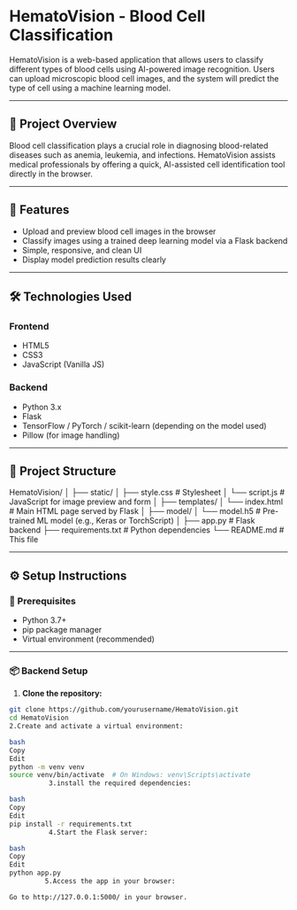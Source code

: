 # HematoVision - Blood Cell Classification

HematoVision is a web-based application that allows users to classify different types of blood cells using AI-powered image recognition. Users can upload microscopic blood cell images, and the system will predict the type of cell using a machine learning model.

---

## 🔬 Project Overview

Blood cell classification plays a crucial role in diagnosing blood-related diseases such as anemia, leukemia, and infections. HematoVision assists medical professionals by offering a quick, AI-assisted cell identification tool directly in the browser.

---

## 📸 Features

- Upload and preview blood cell images in the browser
- Classify images using a trained deep learning model via a Flask backend
- Simple, responsive, and clean UI
- Display model prediction results clearly

---

## 🛠️ Technologies Used

### Frontend
- HTML5
- CSS3
- JavaScript (Vanilla JS)

### Backend
- Python 3.x
- Flask
- TensorFlow / PyTorch / scikit-learn (depending on the model used)
- Pillow (for image handling)

---

## 📁 Project Structure

HematoVision/
│
├── static/
│ ├── style.css # Stylesheet
│ └── script.js # JavaScript for image preview and form
│
├── templates/
│ └── index.html # Main HTML page served by Flask
│
├── model/
│ └── model.h5 # Pre-trained ML model (e.g., Keras or TorchScript)
│
├── app.py # Flask backend
├── requirements.txt # Python dependencies
└── README.md # This file
          
---

## ⚙️ Setup Instructions

### 🔧 Prerequisites

- Python 3.7+
- pip package manager
- Virtual environment (recommended)

---

### 📦 Backend Setup

1. **Clone the repository:**

```bash
git clone https://github.com/yourusername/HematoVision.git
cd HematoVision
2.Create and activate a virtual environment:

bash
Copy
Edit
python -m venv venv
source venv/bin/activate  # On Windows: venv\Scripts\activate
          3.install the required dependencies:

bash
Copy
Edit
pip install -r requirements.txt
          4.Start the Flask server:

bash
Copy
Edit
python app.py
         5.Access the app in your browser:

Go to http://127.0.0.1:5000/ in your browser.
